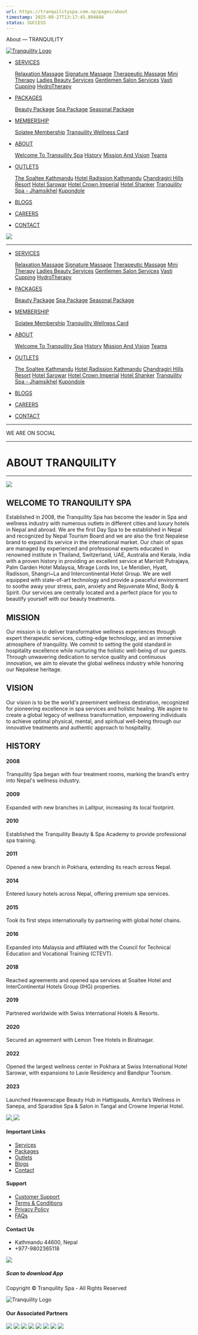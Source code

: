 ```yaml
---
url: https://tranquilityspa.com.np/pages/about
timestamp: 2025-09-27T13:17:45.894844
status: SUCCESS
---
```


About — TRANQUILITY





[![Tranquility Logo](https://tranquilityspa.com.np/sites/images/tranquility-logo.png)](https://tranquilityspa.com.np)

* [SERVICES](#)

  [Relaxation Massage](https://tranquilityspa.com.np/services?service=3)
  [Signature Massage](https://tranquilityspa.com.np/services?service=4)
  [Therapeutic Massage](https://tranquilityspa.com.np/services?service=9)
  [Mini Therapy](https://tranquilityspa.com.np/services?service=10)
  [Ladies Beauty Services](https://tranquilityspa.com.np/services?service=12)
  [Gentlemen Salon Services](https://tranquilityspa.com.np/services?service=13)
  [Vasti](https://tranquilityspa.com.np/services?service=14)
  [Cupping](https://tranquilityspa.com.np/services?service=15)
  [HydroTherapy](https://tranquilityspa.com.np/services?service=16)
* [PACKAGES](#)

  [Beauty Package](https://tranquilityspa.com.np/packages?package=1)
  [Spa Package](https://tranquilityspa.com.np/packages?package=2)
  [Seasonal Package](https://tranquilityspa.com.np/packages?package=17)
* [MEMBERSHIP](#)

  [Solatee Membership](https://tranquilityspa.com.np/memberships/solatee-membership/submemberships)
  [Tranquility Wellness Card](https://tranquilityspa.com.np/memberships/tranquility-wellness-card/submemberships)
* [ABOUT](#)

  [Welcome To Tranquility Spa](https://tranquilityspa.com.np/pages/about#welcome )
  [History](https://tranquilityspa.com.np/pages/about#history )
  [Mission And Vision](https://tranquilityspa.com.np/pages/about#story-and-vision ) 
  [Teams](https://tranquilityspa.com.np/teams )
* [OUTLETS](#)

  [The Soaltee Kathmandu](https://tranquilityspa.com.np/outlets/the-soaltee-kathmandu/services?service=4)
  [Hotel Radission Kathmandu](https://tranquilityspa.com.np/outlets/radisson-hotel-and-residences-kathmandu/services?service=4 )
  [Chandragiri Hills Resort](https://tranquilityspa.com.np/outlets/chandragiri-hills-resort1223/services?service=4   )
  [Hotel Sarowar](https://tranquilityspa.com.np/outlets/hotel-sarowar/services?service=9)
  [Hotel Crown Imperial](https://tranquilityspa.com.np/outlets/hotel-crown-imperial/services?service=4)
  [Hotel Shanker](https://tranquilityspa.com.np/outlets/hotel-shanker/services?service=4)
  [Tranquility Spa - Jhamsikhel](https://tranquilityspa.com.np/outlets/tranquility-spa-jhamsikhel/services?service=4 )
  [Kupondole](https://tranquilityspa.com.np/outlets/kupondole/services?service=4)
* [BLOGS](https://tranquilityspa.com.np/blogs)
* [CAREERS](https://tranquilityspa.com.np/careers)
* [CONTACT](https://tranquilityspa.com.np/contact)

[![](https://tranquilityspa.com.np/sites/images/tranquility-logo.png)](https://tranquilityspa.com.np)

---

* [SERVICES](https://tranquilityspa.com.np/services)

  [Relaxation Massage](https://tranquilityspa.com.np/services?service=3)
  [Signature Massage](https://tranquilityspa.com.np/services?service=4)
  [Therapeutic Massage](https://tranquilityspa.com.np/services?service=9)
  [Mini Therapy](https://tranquilityspa.com.np/services?service=10)
  [Ladies Beauty Services](https://tranquilityspa.com.np/services?service=12)
  [Gentlemen Salon Services](https://tranquilityspa.com.np/services?service=13)
  [Vasti](https://tranquilityspa.com.np/services?service=14)
  [Cupping](https://tranquilityspa.com.np/services?service=15)
  [HydroTherapy](https://tranquilityspa.com.np/services?service=16)
* [PACKAGES](https://tranquilityspa.com.np/packages)

  [Beauty Package](https://tranquilityspa.com.np/packages?package=1)
  [Spa Package](https://tranquilityspa.com.np/packages?package=2)
  [Seasonal Package](https://tranquilityspa.com.np/packages?package=17)
* [MEMBERSHIP](https://tranquilityspa.com.np/memberships)

  [Solatee Membership](https://tranquilityspa.com.np/memberships/solatee-membership/submemberships)
  [Tranquility Wellness Card](https://tranquilityspa.com.np/memberships/tranquility-wellness-card/submemberships)
* [ABOUT](https://tranquilityspa.com.np/pages/about)

  [Welcome To Tranquility Spa](https://tranquilityspa.com.np/pages/about#welcome )
  [History](https://tranquilityspa.com.np/pages/about#history )
  [Mission And Vision](https://tranquilityspa.com.np/pages/about#story-and-vision ) 
  [Teams](https://tranquilityspa.com.np/teams )
* [OUTLETS](https://tranquilityspa.com.np/outlets)

  [The Soaltee Kathmandu](https://tranquilityspa.com.np/outlets/the-soaltee-kathmandu/services?service=4)
  [Hotel Radission Kathmandu](https://tranquilityspa.com.np/outlets/radisson-hotel-and-residences-kathmandu/services?service=4 )
  [Chandragiri Hills Resort](https://tranquilityspa.com.np/outlets/chandragiri-hills-resort1223/services?service=4   )
  [Hotel Sarowar](https://tranquilityspa.com.np/outlets/hotel-sarowar/services?service=9)
  [Hotel Crown Imperial](https://tranquilityspa.com.np/outlets/hotel-crown-imperial/services?service=4)
  [Hotel Shanker](https://tranquilityspa.com.np/outlets/hotel-shanker/services?service=4)
  [Tranquility Spa - Jhamsikhel](https://tranquilityspa.com.np/outlets/tranquility-spa-jhamsikhel/services?service=4 )
  [Kupondole](https://tranquilityspa.com.np/outlets/kupondole/services?service=4)
* [BLOGS](https://tranquilityspa.com.np/blogs)
* [CAREERS](https://tranquilityspa.com.np/careers)
* [CONTACT](https://tranquilityspa.com.np/contact)

---

WE ARE ON SOCIAL

---

ABOUT TRANQUILITY
=================

---

![](https://tranquilityspa.com.np/uploads/images/pages/editor/6c077dff-5d7c-4af6-8965-699a41ff8f88.jpg)

WELCOME TO TRANQUILITY SPA
--------------------------

Established in 2008, the Tranquility Spa has become the leader in Spa and wellness industry with numerous outlets in different cities and luxury hotels in Nepal and abroad. We are the first Day Spa to be established in Nepal and recognized by Nepal Tourism Board and we are also the first Nepalese brand to expand its service in the international market. Our chain of spas are managed by experienced and professional experts educated in renowned institute in Thailand, Switzerland, UAE, Australia and Kerala, India with a proven history in providing an excellent service at Marriott Putrajaya, Palm Garden Hotel Malaysia, Mirage Lords Inn, Le Meridien, Hyatt, Radisson, Shangri~La and Intercontinental Hotel Group. We are well equipped with state-of-art technology and provide a peaceful environment to soothe away your stress, pain, anxiety and Rejuvenate Mind, Body & Spirit. Our services are centrally located and a perfect place for you to beautify yourself with our beauty treatments.

MISSION
-------

Our mission is to deliver transformative wellness experiences through expert therapeutic services, cutting-edge technology, and an immersive atmosphere of tranquility. We commit to setting the gold standard in hospitality excellence while nurturing the holistic well-being of our guests. Through unwavering dedication to service quality and continuous innovation, we aim to elevate the global wellness industry while honoring our Nepalese heritage.

VISION
------

Our vision is to be the world's preeminent wellness destination, recognized for pioneering excellence in spa services and holistic healing. We aspire to create a global legacy of wellness transformation, empowering individuals to achieve optimal physical, mental, and spiritual well-being through our innovative treatments and authentic approach to hospitality.

HISTORY
-------

#### 2008

Tranquility Spa began with four treatment rooms, marking the brand’s entry into Nepal's wellness industry.

#### 2009

Expanded with new branches in Lalitpur, increasing its local footprint.

#### 2010

Established the Tranquility Beauty & Spa Academy to provide professional spa training.

#### 2011

Opened a new branch in Pokhara, extending its reach across Nepal.

#### 2014

Entered luxury hotels across Nepal, offering premium spa services.

#### 2015

Took its first steps internationally by partnering with global hotel chains.

#### 2016

Expanded into Malaysia and affiliated with the Council for Technical Education and Vocational Training (CTEVT).

#### 2018

Reached agreements and opened spa services at Soaltee Hotel and InterContinental Hotels Group (IHG) properties.

#### 2019

Partnered worldwide with Swiss International Hotels & Resorts.

#### 2020

Secured an agreement with Lemon Tree Hotels in Biratnagar.

#### 2022

Opened the largest wellness center in Pokhara at Swiss International Hotel Sarowar, with expansions to Lavie Residency and Bandipur Tourism.

#### 2023

Launched Heavenscape Beauty Hub in Hattigauda, Amrita’s Wellness in Sanepa, and Sparadise Spa & Salon in Tangal and Crowne Imperial Hotel.



[![](https://tranquilityspa.com.np/sites/images/tranquility-logo-footer.png)
![](https://tranquilityspa.com.np/sites/images/logo-bottom-text.png)](https://tranquilityspa.com.np)

#### Important Links

* [Services](https://tranquilityspa.com.np/services)
* [Packages](https://tranquilityspa.com.np/packages)
* [Outlets](https://tranquilityspa.com.np/outlets)
* [Blogs](https://tranquilityspa.com.np/blogs)
* [Contact](https://tranquilityspa.com.np/contact)

#### Support

* [Customer Support](#)
* [Terms & Conditions](#)
* [Privacy Policy](#)
* [FAQs](https://tranquilityspa.com.np/faqs)



#### Contact Us

* Kathmandu 44600, Nepal
* +977-9802365118

![](https://tranquilityspa.com.np/uploads/images/settings/a7f3c9f5-f6fa-459b-8583-7eeb68a885c2.png)

##### Scan to download App

Copyright © Tranquility Spa - All Rights Reserved

![Tranquility Logo](https://tranquilityspa.com.np/sites/images/tranquility-logo.png)

#### Our Associated Partners

[![](https://tranquilityspa.com.np/uploads/images/partners/6eddb044-7521-46f0-bd5a-99e28cce81d2.png)](#)
[![](https://tranquilityspa.com.np/uploads/images/partners/a85b19ab-dc5a-4678-b90c-cc101a9084f9.png)](#)
[![](https://tranquilityspa.com.np/uploads/images/partners/741b81cb-f695-4229-8a22-0f8b261d601d.jpg)](#)
[![](https://tranquilityspa.com.np/uploads/images/partners/043420c7-cb92-40c1-a01d-a2d39fe488b9.png)](#)
[![](https://tranquilityspa.com.np/uploads/images/partners/9893893e-b40f-419c-81d5-7ed877da8d5d.jpg)](#)
[![](https://tranquilityspa.com.np/uploads/images/partners/2a719ef7-e181-4924-a8ef-296185b551ab.png)](#)
[![](https://tranquilityspa.com.np/uploads/images/partners/0b36b9e9-b3eb-432c-b2de-aafc6f671e8a.webp)](#)
[![](https://tranquilityspa.com.np/uploads/images/partners/76b5bd09-028e-4045-a0ae-2d714cae886b.png)](#)